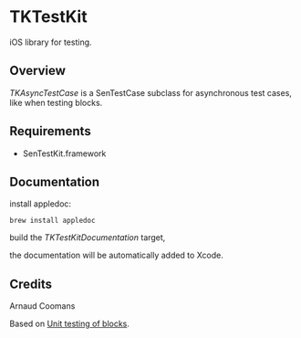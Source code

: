 TKTestKit
=========

iOS library for testing.

## Overview

_TKAsyncTestCase_ is a SenTestCase subclass for asynchronous test cases, like when testing blocks.


## Requirements

- SenTestKit.framework

## Documentation

install appledoc:

`brew install appledoc`

build the _TKTestKitDocumentation_ target,

the documentation will be automatically added to Xcode.

## Credits

Arnaud Coomans

Based on [Unit testing of blocks](http://mobilecraft.tumblr.com/post/27131383138/unit-testing-of-blocks).